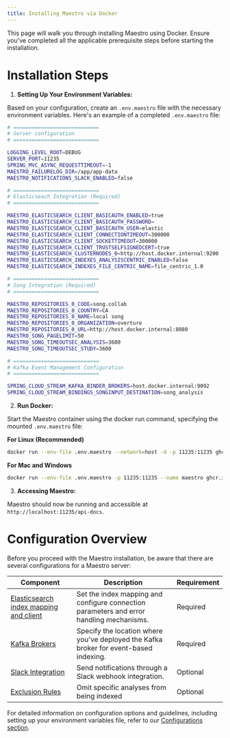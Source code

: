 ```yaml
---
title: Installing Maestro via Docker
---
```


This page will walk you through installing Maestro using Docker. Ensure you've completed all the applicable prerequisite steps before starting the installation.
# Installation Steps

1. **Setting Up Your Environment Variables:**

Based on your configuration, create an `.env.maestro` file with the necessary environment variables. Here's an example of a completed `.env.maestro` file:

```bash
# ============================
# Server configuration
# ============================

LOGGING_LEVEL_ROOT=DEBUG
SERVER_PORT=11235
SPRING_MVC_ASYNC_REQUESTTIMEOUT=-1
MAESTRO_FAILURELOG_DIR=/app/app-data
MAESTRO_NOTIFICATIONS_SLACK_ENABLED=false

# ============================
# Elasticseach Integration (Required)
# ============================

MAESTRO_ELASTICSEARCH_CLIENT_BASICAUTH_ENABLED=true
MAESTRO_ELASTICSEARCH_CLIENT_BASICAUTH_PASSWORD=
MAESTRO_ELASTICSEARCH_CLIENT_BASICAUTH_USER=elastic
MAESTRO_ELASTICSEARCH_CLIENT_CONNECTIONTIMEOUT=300000
MAESTRO_ELASTICSEARCH_CLIENT_SOCKETTIMEOUT=300000
MAESTRO_ELASTICSEARCH_CLIENT_TRUSTSELFSIGNEDCERT=true
MAESTRO_ELASTICSEARCH_CLUSTERNODES_0=http://host.docker.internal:9200
MAESTRO_ELASTICSEARCH_INDEXES_ANALYSISCENTRIC_ENABLED=false
MAESTRO_ELASTICSEARCH_INDEXES_FILE_CENTRIC_NAME=file_centric_1.0

# ============================
# Song Integration (Required)
# ============================

MAESTRO_REPOSITORIES_0_CODE=song.collab
MAESTRO_REPOSITORIES_0_COUNTRY=CA
MAESTRO_REPOSITORIES_0_NAME=local song
MAESTRO_REPOSITORIES_0_ORGANIZATION=overture
MAESTRO_REPOSITORIES_0_URL=http://host.docker.internal:8080
MAESTRO_SONG_PAGELIMIT=50
MAESTRO_SONG_TIMEOUTSEC_ANALYSIS=3600
MAESTRO_SONG_TIMEOUTSEC_STUDY=3600

# ============================
# Kafka Event Management Configuration
# ============================

SPRING_CLOUD_STREAM_KAFKA_BINDER_BROKERS=host.docker.internal:9092
SPRING_CLOUD_STREAM_BINDINGS_SONGINPUT_DESTINATION=song_analysis
```

2. **Run Docker:**

Start the Maestro container using the docker run command, specifying the mounted `.env.maestro` file:

**For Linux (Recommended)**

```bash
docker run --env-file .env.maestro --network=host -d -p 11235:11235 ghcr.io/overture-stack/maestro-server:edge
```

**For Mac and Windows**

```bash
docker run --env-file .env.maestro -p 11235:11235 --name maestro ghcr.io/overture-stack/maestro:edge
```

3. **Accessing Maestro:**

Maestro should now be running and accessible at `http://localhost:11235/api-docs`.

# Configuration Overview

Before you proceed with the Maestro installation, be aware that there are several configurations for a Maestro server:

| Component |	Description |	Requirement |
|---|---|---|
| [Elasticsearch index mapping and client](/documentation/maestro/installation/configuration/elastic/) | Set the index mapping and configure connection parameters and error handling mechanisms. |	Required |
| [Kafka Brokers](/documentation/maestro/installation/configuration/kafka/) | Specify the location where you've deployed the Kafka broker for event-based indexing.	| Required |
| [Slack Integration](/documentation/maestro/installation/configuration/slack/) | Send notifications through a Slack webhook integration.	| Optional |
| [Exclusion Rules](/documentation/maestro/installation/configuration/exclusion/) | Omit specific analyses from being indexed	| Optional |

For detailed information on configuration options and guidelines, including setting up your environment variables file, refer to our <a href="./configuration/" target="_blank" rel="noopener noreferrer">Configurations section</a>.